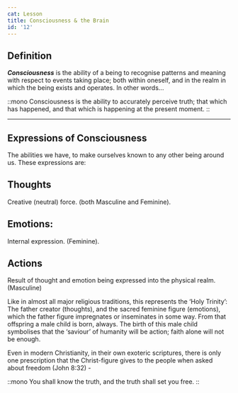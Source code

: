 ```yaml
---
cat: Lesson
title: Consciousness & the Brain
id: '12'
---
```



## Definition

**_Consciousness_** is the ability of a being to recognise patterns and meaning with respect to events taking place; both within oneself, and in the realm in which the being exists and operates. In other words...

::mono
Consciousness is the ability to accurately perceive truth; that which has happened, and that which is happening at the present moment.
::

<hr class="my-8 border-b-4"></span>

## Expressions of Consciousness
The abilities we have, to make ourselves known to any other being around us. These expressions are:

## Thoughts
Creative (neutral) force. (both Masculine and Feminine).  

## Emotions:
Internal expression. (Feminine).   

## Actions
Result of thought and emotion being expressed into the physical realm. (Masculine)

Like in almost all major religious traditions, this represents the ‘Holy Trinity’:
The father creator (thoughts), and the sacred feminine figure (emotions), which the father
figure impregnates or inseminates in some way. From that offspring a male child is born, always. The birth of this male child symbolises that the ‘saviour’ of humanity will be action; faith alone will not be enough.

Even in modern Christianity, in their own exoteric scriptures, there is only one prescription
that the Christ-figure gives to the people when asked about freedom (John 8:32) -

::mono
You shall know the truth, and the truth shall set you free.
::